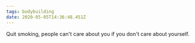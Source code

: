 ```yaml
---
tags: bodybuilding
date: 2020-05-05T14:36:48.451Z
---
```


Quit smoking, people can't care about you if you don't care about yourself.